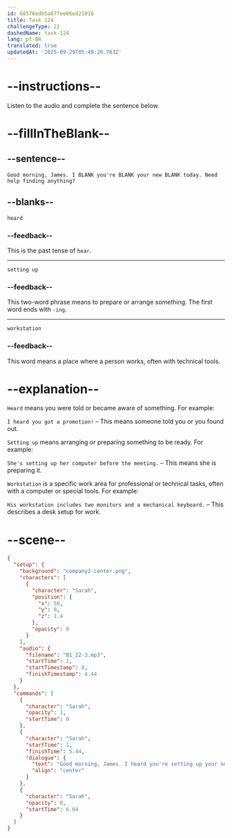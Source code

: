 ```yaml
---
id: 68576edb5a87fee06ed21018
title: Task 124
challengeType: 22
dashedName: task-124
lang: pt-BR
translated: true
updatedAt: '2025-09-29T05:49:20.763Z'
---
```


<!-- (Audio) Sarah: Good morning, James. I heard you're setting up your new workstation today. Need help finding anything? -->

# --instructions--

Listen to the audio and complete the sentence below.

# --fillInTheBlank--

## --sentence--

`Good morning, James. I BLANK you're BLANK your new BLANK today. Need help finding anything?`

## --blanks--

`heard`

### --feedback--

This is the past tense of `hear`.

---

`setting up`

### --feedback--

This two-word phrase means to prepare or arrange something. The first word ends with `-ing`.

---

`workstation`

### --feedback--

This word means a place where a person works, often with technical tools.

# --explanation--

`Heard` means you were told or became aware of something. For example:

`I heard you got a promotion!` – This means someone told you or you found out.

`Setting up` means arranging or preparing something to be ready. For example:

`She's setting up her computer before the meeting.` – This means she is preparing it.

`Workstation` is a specific work area for professional or technical tasks, often with a computer or special tools. For example:

`His workstation includes two monitors and a mechanical keyboard.` – This describes a desk setup for work.

# --scene--

```json
{
  "setup": {
    "background": "company2-center.png",
    "characters": [
      {
        "character": "Sarah",
        "position": {
          "x": 50,
          "y": 0,
          "z": 1.4
        },
        "opacity": 0
      }
    ],
    "audio": {
      "filename": "B1_22-3.mp3",
      "startTime": 1,
      "startTimestamp": 0,
      "finishTimestamp": 4.44
    }
  },
  "commands": [
    {
      "character": "Sarah",
      "opacity": 1,
      "startTime": 0
    },
    {
      "character": "Sarah",
      "startTime": 1,
      "finishTime": 5.44,
      "dialogue": {
        "text": "Good morning, James. I heard you're setting up your new workstation today. Need help finding anything?",
        "align": "center"
      }
    },
    {
      "character": "Sarah",
      "opacity": 0,
      "startTime": 6.04
    }
  ]
}
```
